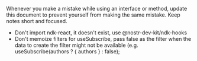 Whenever you make a mistake while using an interface or method, update this document to prevent yourself from making the same mistake. Keep notes short and focused.

* Don't import ndk-react, it doesn't exist, use @nostr-dev-kit/ndk-hooks
* Don't memoize filters for useSubscribe, pass false as the filter when the data to create the filter might not be available (e.g. useSubscribe(authors ? { authors } : false);

